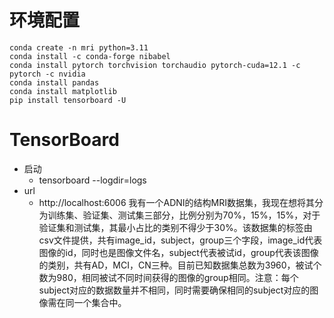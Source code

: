 # 环境配置

```Shell
conda create -n mri python=3.11
conda install -c conda-forge nibabel
conda install pytorch torchvision torchaudio pytorch-cuda=12.1 -c pytorch -c nvidia
conda install pandas
conda install matplotlib
pip install tensorboard -U
```

# TensorBoard

- 启动
  - tensorboard --logdir=logs
- url
  - http://localhost:6006
我有一个ADNI的结构MRI数据集，我现在想将其分为训练集、验证集、测试集三部分，比例分别为70%，15%，15%，对于验证集和测试集，其最小占比的类别不得少于30%。该数据集的标签由csv文件提供，共有image_id，subject，group三个字段，image_id代表图像的id，同时也是图像文件名，subject代表被试id，group代表该图像的类别，共有AD，MCI，CN三种。目前已知数据集总数为3960，被试个数为980，相同被试不同时间获得的图像的group相同。注意：每个subject对应的数据数量并不相同，同时需要确保相同的subject对应的图像需在同一个集合中。